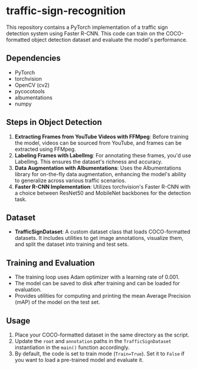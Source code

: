 # traffic-sign-recognition

This repository contains a PyTorch implementation of a traffic sign detection system using Faster R-CNN. This code can train on the COCO-formatted object detection dataset and evaluate the model's performance.

## Dependencies

- PyTorch
- torchvision
- OpenCV (cv2)
- pycocotools
- albumentations
- numpy

## Steps in Object Detection
1. **Extracting Frames from YouTube Videos with FFMpeg**: Before training the model, videos can be sourced from YouTube, and frames can be extracted using FFMpeg.
2. **Labeling Frames with LabelImg**: For annotating these frames, you'd use LabelImg. This ensures the dataset's richness and accuracy. 
3. **Data Augmentation with Albumentations**: Uses the Albumentations library for on-the-fly data augmentation, enhancing the model's ability to generalize across various traffic scenarios.
4. **Faster R-CNN Implementation**: Utilizes torchvision's Faster R-CNN with a choice between ResNet50 and MobileNet backbones for the detection task.

## Dataset

- **TrafficSignDataset**: A custom dataset class that loads COCO-formatted datasets. It includes utilities to get image annotations, visualize them, and split the dataset into training and test sets.

## Training and Evaluation

- The training loop uses Adam optimizer with a learning rate of 0.001.
- The model can be saved to disk after training and can be loaded for evaluation.
- Provides utilities for computing and printing the mean Average Precision (mAP) of the model on the test set.

## Usage

1. Place your COCO-formatted dataset in the same directory as the script.
2. Update the `root` and `annotation` paths in the `TrafficSignDataset` instantiation in the `main()` function accordingly.
3. By default, the code is set to train mode (`Train=True`). Set it to `False` if you want to load a pre-trained model and evaluate it.
